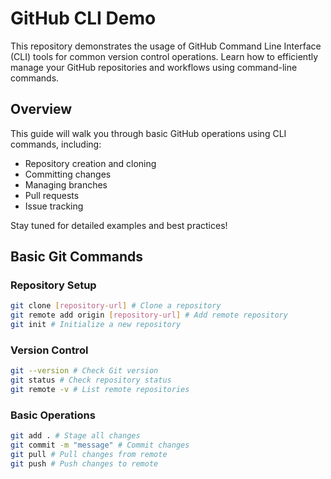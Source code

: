 # GitHub CLI Demo

This repository demonstrates the usage of GitHub Command Line Interface (CLI) tools for common version control operations. Learn how to efficiently manage your GitHub repositories and workflows using command-line commands.

## Overview

This guide will walk you through basic GitHub operations using CLI commands, including:
- Repository creation and cloning
- Committing changes
- Managing branches
- Pull requests
- Issue tracking

Stay tuned for detailed examples and best practices!

## Basic Git Commands

### Repository Setup
```bash
git clone [repository-url] # Clone a repository
git remote add origin [repository-url] # Add remote repository
git init # Initialize a new repository
```

### Version Control
```bash
git --version # Check Git version
git status # Check repository status
git remote -v # List remote repositories
```

### Basic Operations
```bash
git add . # Stage all changes
git commit -m "message" # Commit changes
git pull # Pull changes from remote
git push # Push changes to remote
```